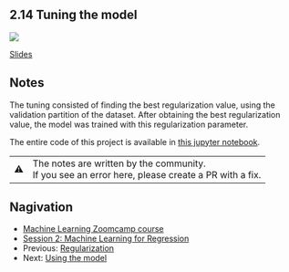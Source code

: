 
## 2.14 Tuning the model

<a href="https://www.youtube.com/watch?v=lW-YVxPgzQw"><img src="images/thumbnail-2-14.jpg"></a>

[Slides](https://www.slideshare.net/AlexeyGrigorev/ml-zoomcamp-2-slides)


## Notes

The tuning consisted of finding the best regularization value, using the validation partition of the dataset. After obtaining the best regularization value, the model 
was trained with this regularization parameter. 

The entire code of this project is available in [this jupyter notebook](https://github.com/alexeygrigorev/mlbookcamp-code/blob/master/chapter-02-car-price/02-carprice.ipynb). 

<table>
   <tr>
      <td>⚠️</td>
      <td>
         The notes are written by the community. <br>
         If you see an error here, please create a PR with a fix.
      </td>
   </tr>
</table>

## Nagivation

* [Machine Learning Zoomcamp course](../)
* [Session 2: Machine Learning for Regression](./)
* Previous: [Regularization](13-regularization.md)
* Next: [Using the model](15-using-model.md)